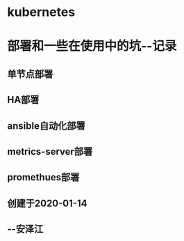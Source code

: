 # kubernetes
# 部署和一些在使用中的坑--记录

## 				单节点部署

## 				HA部署

## 				ansible自动化部署

## 				metrics-server部署

## 				promethues部署	





##                                                                                                                                 创建于2020-01-14

##                                                                                                                                                --安泽江

